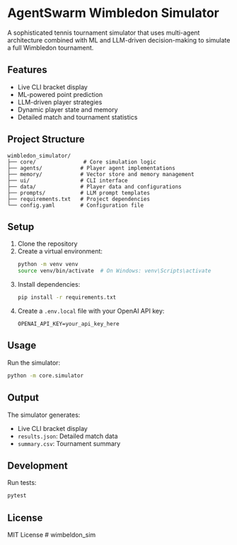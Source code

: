 # AgentSwarm Wimbledon Simulator

A sophisticated tennis tournament simulator that uses multi-agent architecture combined with ML and LLM-driven decision-making to simulate a full Wimbledon tournament.

## Features

- Live CLI bracket display
- ML-powered point prediction
- LLM-driven player strategies
- Dynamic player state and memory
- Detailed match and tournament statistics

## Project Structure

```
wimbledon_simulator/
├── core/               # Core simulation logic
├── agents/            # Player agent implementations
├── memory/            # Vector store and memory management
├── ui/                # CLI interface
├── data/              # Player data and configurations
├── prompts/           # LLM prompt templates
├── requirements.txt   # Project dependencies
└── config.yaml        # Configuration file
```

## Setup

1. Clone the repository
2. Create a virtual environment:
   ```bash
   python -m venv venv
   source venv/bin/activate  # On Windows: venv\Scripts\activate
   ```
3. Install dependencies:
   ```bash
   pip install -r requirements.txt
   ```
4. Create a `.env.local` file with your OpenAI API key:
   ```
   OPENAI_API_KEY=your_api_key_here
   ```

## Usage

Run the simulator:
```bash
python -m core.simulator
```

## Output

The simulator generates:
- Live CLI bracket display
- `results.json`: Detailed match data
- `summary.csv`: Tournament summary

## Development

Run tests:
```bash
pytest
```

## License

MIT License # wimbeldon_sim
